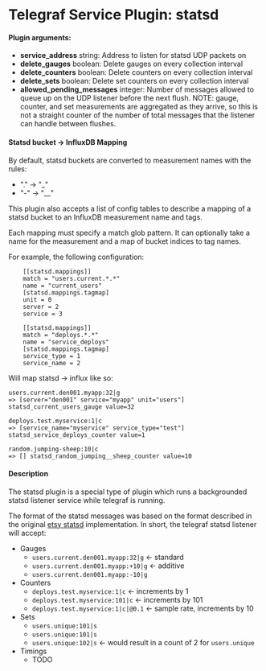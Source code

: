 # Telegraf Service Plugin: statsd

#### Plugin arguments:

- **service_address** string: Address to listen for statsd UDP packets on
- **delete_gauges** boolean: Delete gauges on every collection interval
- **delete_counters** boolean: Delete counters on every collection interval
- **delete_sets** boolean: Delete set counters on every collection interval
- **allowed_pending_messages** integer: Number of messages allowed to queue up
on the UDP listener before the next flush. NOTE: gauge, counter, and set
measurements are aggregated as they arrive, so this is not a straight counter of
the number of total messages that the listener can handle between flushes.

#### Statsd bucket -> InfluxDB Mapping

By default, statsd buckets are converted to measurement names with the rules:
- "." -> "_"
- "-" -> "__"

This plugin also accepts a list of config tables to describe a mapping of a statsd
bucket to an InfluxDB measurement name and tags.

Each mapping must specify a match glob pattern. It can optionally take a name
for the measurement and a map of bucket indices to tag names.

For example, the following configuration:

```
    [[statsd.mappings]]
    match = "users.current.*.*"
    name = "current_users"
    [statsd.mappings.tagmap]
    unit = 0
    server = 2
    service = 3

    [[statsd.mappings]]
    match = "deploys.*.*"
    name = "service_deploys"
    [statsd.mappings.tagmap]
    service_type = 1
    service_name = 2
```

Will map statsd -> influx like so:
```
users.current.den001.myapp:32|g
=> [server="den001" service="myapp" unit="users"] statsd_current_users_gauge value=32

deploys.test.myservice:1|c
=> [service_name="myservice" service_type="test"] statsd_service_deploys_counter value=1

random.jumping-sheep:10|c
=> [] statsd_random_jumping__sheep_counter value=10
```

#### Description

The statsd plugin is a special type of plugin which runs a backgrounded statsd
listener service while telegraf is running.

The format of the statsd messages was based on the format described in the
original [etsy statsd](https://github.com/etsy/statsd/blob/master/docs/metric_types.md)
implementation. In short, the telegraf statsd listener will accept:

- Gauges
    - `users.current.den001.myapp:32|g` <- standard
    - `users.current.den001.myapp:+10|g` <- additive
    - `users.current.den001.myapp:-10|g`
- Counters
    - `deploys.test.myservice:1|c` <- increments by 1
    - `deploys.test.myservice:101|c` <- increments by 101
    - `deploys.test.myservice:1|c|@0.1` <- sample rate, increments by 10
- Sets
    - `users.unique:101|s`
    - `users.unique:101|s`
    - `users.unique:102|s` <- would result in a count of 2 for `users.unique`
- Timings
    - TODO
